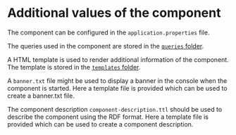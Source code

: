 # Additional values of the component


The component can be configured in the `application.properties` file.


The queries used in the component are stored in the [`queries` folder](./queries/).


A HTML template is used to render additional information of the component.
The template is stored in the [`templates` folder](./templates/).


A `banner.txt` file might be used to display a banner in the console when the component is started.
Here a template file is provided which can be used to create a banner.txt file.


The component description `component-description.ttl` should be used to describe the component using the RDF format.
Here a template file is provided which can be used to create a component description.
